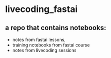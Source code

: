 # livecoding_fastai
## a repo that contains notebooks: 
- notes from fastai lessons, 
- training notebooks from fastai course 
- notes from livecoding sessions

